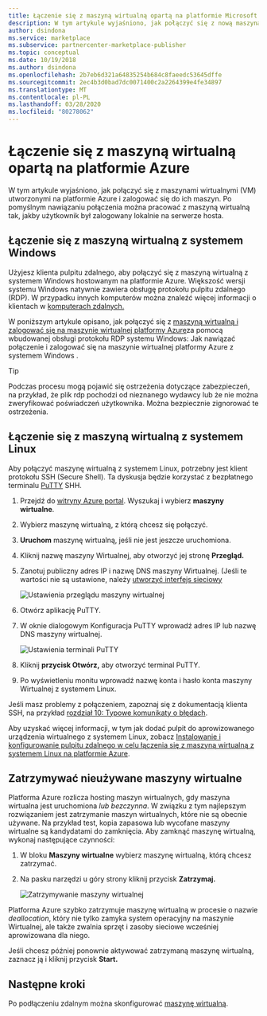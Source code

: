 ```yaml
---
title: Łączenie się z maszyną wirtualną opartą na platformie Microsoft Azure | Azure Marketplace
description: W tym artykule wyjaśniono, jak połączyć się z nową maszyną wirtualną utworzoną na platformie Azure.
author: dsindona
ms.service: marketplace
ms.subservice: partnercenter-marketplace-publisher
ms.topic: conceptual
ms.date: 10/19/2018
ms.author: dsindona
ms.openlocfilehash: 2b7eb6d321a64835254b684c8faeedc53645dffe
ms.sourcegitcommit: 2ec4b3d0bad7dc0071400c2a2264399e4fe34897
ms.translationtype: MT
ms.contentlocale: pl-PL
ms.lasthandoff: 03/28/2020
ms.locfileid: "80278062"
---
```

# <a name="connect-to-your-azure-based-virtual-machine"></a>Łączenie się z maszyną wirtualną opartą na platformie Azure

W tym artykule wyjaśniono, jak połączyć się z maszynami wirtualnymi (VM) utworzonymi na platformie Azure i zalogować się do ich maszyn.  Po pomyślnym nawiązaniu połączenia można pracować z maszyną wirtualną tak, jakby użytkownik był zalogowany lokalnie na serwerze hosta. 

## <a name="connect-to-a-windows-based-vm"></a>Łączenie się z maszyną wirtualną z systemem Windows

Użyjesz klienta pulpitu zdalnego, aby połączyć się z maszyną wirtualną z systemem Windows hostowanym na platformie Azure.  Większość wersji systemu Windows natywnie zawiera obsługę protokołu pulpitu zdalnego (RDP).  W przypadku innych komputerów można znaleźć więcej informacji o klientach w [komputerach zdalnych.](https://docs.microsoft.com/windows-server/remote/remote-desktop-services/clients/remote-desktop-clients)  

W poniższym artykule opisano, jak połączyć się z [maszyną wirtualną i zalogować się na maszynie wirtualnej platformy Azure](../../../virtual-machines/windows/connect-logon.md)za pomocą wbudowanej obsługi protokołu RDP systemu Windows: Jak nawiązać połączenie i zalogować się na maszynie wirtualnej platformy Azure z systemem Windows .  

>[!TIP]
> Podczas procesu mogą pojawić się ostrzeżenia dotyczące zabezpieczeń, na przykład, że plik rdp pochodzi od nieznanego wydawcy lub że nie można zweryfikować poświadczeń użytkownika.  Można bezpiecznie zignorować te ostrzeżenia.


## <a name="connect-to-a-linux-based-vm"></a>Łączenie się z maszyną wirtualną z systemem Linux

Aby połączyć maszynę wirtualną z systemem Linux, potrzebny jest klient protokołu SSH (Secure Shell).  Ta dyskusja będzie korzystać z bezpłatnego terminalu [PuTTY](https://www.ssh.com/ssh/putty/) SHH.

1. Przejdź do [witryny Azure portal](https://ms.portal.azure.com). Wyszukaj i wybierz **maszyny wirtualne**. 
2. Wybierz maszynę wirtualną, z którą chcesz się połączyć.  
3. **Uruchom** maszynę wirtualną, jeśli nie jest jeszcze uruchomiona.
4. Kliknij nazwę maszyny Wirtualnej, aby otworzyć jej stronę **Przegląd.**
5. Zanotuj publiczny adres IP i nazwę DNS maszyny Wirtualnej.  (Jeśli te wartości nie są ustawione, należy [utworzyć interfejs sieciowy](https://docs.microsoft.com/azure/virtual-network/virtual-network-network-interface#create-a-network-interface)

   ![Ustawienia przeglądu maszyny wirtualnej](./media/publishvm_019.png)
 
6. Otwórz aplikację PuTTY.  
7. W oknie dialogowym Konfiguracja PuTTY wprowadź adres IP lub nazwę DNS maszyny wirtualnej. 

   ![Ustawienia terminali PuTTY](./media/publishvm_020.png)
 
8. Kliknij **przycisk Otwórz,** aby otworzyć terminal PuTTY.  
9. Po wyświetleniu monitu wprowadź nazwę konta i hasło konta maszyny Wirtualnej z systemem Linux. 

Jeśli masz problemy z połączeniem, zapoznaj się z dokumentacją klienta SSH, na przykład [rozdział 10: Typowe komunikaty o błędach](https://www.ssh.com/ssh/putty/putty-manuals).

Aby uzyskać więcej informacji, w tym jak dodać pulpit do aprowizowanego urządzenia wirtualnego z systemem Linux, zobacz [Instalowanie i konfigurowanie pulpitu zdalnego w celu łączenia się z maszyną wirtualną z systemem Linux na platformie Azure](../../../virtual-machines/linux/use-remote-desktop.md).


## <a name="stop-unused-vms"></a>Zatrzymywać nieużywane maszyny wirtualne
Platforma Azure rozlicza hosting maszyn wirtualnych, gdy maszyna wirtualna jest uruchomiona *lub bezczynna*.  W związku z tym najlepszym rozwiązaniem jest zatrzymanie maszyn wirtualnych, które nie są obecnie używane.  Na przykład test, kopia zapasowa lub wycofane maszyny wirtualne są kandydatami do zamknięcia. Aby zamknąć maszynę wirtualną, wykonaj następujące czynności:

1. W bloku **Maszyny wirtualne** wybierz maszynę wirtualną, którą chcesz zatrzymać. 
2. Na pasku narzędzi u góry strony kliknij przycisk **Zatrzymaj.**

   ![Zatrzymywanie maszyny wirtualnej](./media/publishvm_018.png)

Platforma Azure szybko zatrzymuje maszynę wirtualną w procesie o nazwie *deallocation*, który nie tylko zamyka system operacyjny na maszynie Wirtualnej, ale także zwalnia sprzęt i zasoby sieciowe wcześniej aprowizowana dla niego.

Jeśli chcesz później ponownie aktywować zatrzymaną maszynę wirtualną, zaznacz ją i kliknij przycisk **Start.**


## <a name="next-steps"></a>Następne kroki

Po podłączeniu zdalnym można skonfigurować [maszynę wirtualną](./cpp-configure-vm.md).
